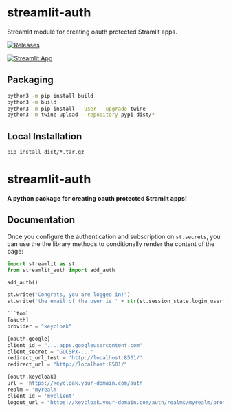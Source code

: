 # streamlit-auth
Streamlit module for creating oauth protected Stramlit apps.

[![Releases](https://img.shields.io/pypi/v/streamlit-auth)](https://pypi.org/project/streamlit-auth/)

[![Streamlit App](https://static.streamlit.io/badges/streamlit_badge_black_white.svg)](https://hugozhu.streamlit.app)


## Packaging
```sh
python3 -m pip install build
python3 -m build
python3 -m pip install --user --upgrade twine
python3 -m twine upload --repository pypi dist/*
```

## Local Installation
```
pip install dist/*.tar.gz
```

# streamlit-auth

<strong>A python package for creating oauth protected Stramlit apps! </strong>

## Documentation

Once you configure the authentication and subscription on `st.secrets`, you can use the the library methods to conditionally render the content of the page:

```python
import streamlit as st
from streamlit_auth import add_auth

add_auth()

st.write("Congrats, you are logged in!")
st.write('the email of the user is ' + str(st.session_state.login_user["email"]))

```toml
[oauth]
provider = "keycloak"

[oauth.google]
client_id = "....apps.googleusercontent.com"
client_secret = "GOCSPX-..."
redirect_url_test = 'http://localhost:8501/'
redirect_url = "http://localhost:8501/"

[oauth.keycloak]
url = 'https://keycloak.your-domain.com/auth'
realm = 'myrealm'
client_id = 'myclient'
logout_url = "https://keycloak.your-domain.com/auth/realms/myrealm/protocol/openid-connect/logout"
```